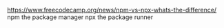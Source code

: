 https://www.freecodecamp.org/news/npm-vs-npx-whats-the-difference/
npm the package manager
npx the package runner

